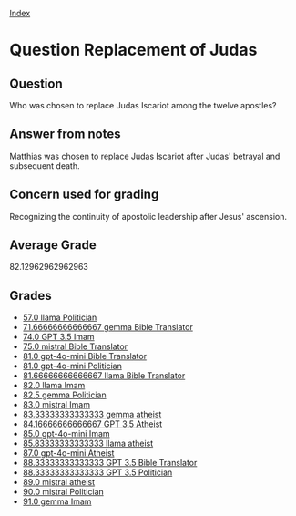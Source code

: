 
[Index](../../index.md)
# Question Replacement of Judas
## Question
Who was chosen to replace Judas Iscariot among the twelve apostles?

## Answer from notes
Matthias was chosen to replace Judas Iscariot after Judas' betrayal and subsequent death.

## Concern used for grading
Recognizing the continuity of apostolic leadership after Jesus' ascension.

## Average Grade
82.12962962962963

## Grades
 * [57.0 llama Politician](../answers/llama_Politician/Replacement_of_Judas.md)
 * [71.66666666666667 gemma Bible Translator](../answers/gemma_Bible_Translator/Replacement_of_Judas.md)
 * [74.0 GPT 3.5 Imam](../answers/GPT_3.5_Imam/Replacement_of_Judas.md)
 * [75.0 mistral Bible Translator](../answers/mistral_Bible_Translator/Replacement_of_Judas.md)
 * [81.0 gpt-4o-mini Bible Translator](../answers/gpt-4o-mini_Bible_Translator/Replacement_of_Judas.md)
 * [81.0 gpt-4o-mini Politician](../answers/gpt-4o-mini_Politician/Replacement_of_Judas.md)
 * [81.66666666666667 llama Bible Translator](../answers/llama_Bible_Translator/Replacement_of_Judas.md)
 * [82.0 llama Imam](../answers/llama_Imam/Replacement_of_Judas.md)
 * [82.5 gemma Politician](../answers/gemma_Politician/Replacement_of_Judas.md)
 * [83.0 mistral Imam](../answers/mistral_Imam/Replacement_of_Judas.md)
 * [83.33333333333333 gemma atheist](../answers/gemma_atheist/Replacement_of_Judas.md)
 * [84.16666666666667 GPT 3.5 Atheist](../answers/GPT_3.5_Atheist/Replacement_of_Judas.md)
 * [85.0 gpt-4o-mini Imam](../answers/gpt-4o-mini_Imam/Replacement_of_Judas.md)
 * [85.83333333333333 llama atheist](../answers/llama_atheist/Replacement_of_Judas.md)
 * [87.0 gpt-4o-mini Atheist](../answers/gpt-4o-mini_Atheist/Replacement_of_Judas.md)
 * [88.33333333333333 GPT 3.5 Bible Translator](../answers/GPT_3.5_Bible_Translator/Replacement_of_Judas.md)
 * [88.33333333333333 GPT 3.5 Politician](../answers/GPT_3.5_Politician/Replacement_of_Judas.md)
 * [89.0 mistral atheist](../answers/mistral_atheist/Replacement_of_Judas.md)
 * [90.0 mistral Politician](../answers/mistral_Politician/Replacement_of_Judas.md)
 * [91.0 gemma Imam](../answers/gemma_Imam/Replacement_of_Judas.md)
